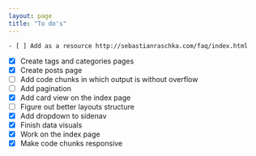 ```yaml
---
layout: page
title: "To do's"
---
```

  

	- [ ] Add as a resource http://sebastianraschka.com/faq/index.html
  - [x] Create tags and categories pages
  - [x] Create posts page
  - [ ] Add code chunks in which output is without overflow
  - [ ] Add pagination
  - [x] Add card view on the index page
  - [ ] Figure out better layouts structure
  - [x] Add dropdown to sidenav
  - [x] Finish data visuals
  - [x] Work on the index page
  - [x] Make code chunks responsive
